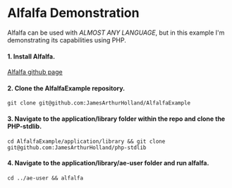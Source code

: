# **Alfalfa Demonstration**
Alfalfa can be used with _ALMOST ANY LANGUAGE_, but in this example I'm demonstrating its capabilities using PHP.
#### 1. Install Alfalfa.

[Alfalfa github page](https://www.github.com/JamesArthurHolland/Alfalfa)

 
#### 2. Clone the AlfalfaExample repository. 

```git clone git@github.com:JamesArthurHolland/AlfalfaExample```

#### 3. Navigate to the application/library folder within the repo and clone the PHP-stdlib. 

```cd AlfalfaExample/application/library && git clone git@github.com:JamesArthurHolland/php-stdlib```

#### 4. Navigate to the application/library/ae-user folder and run alfalfa.

```cd ../ae-user && alfalfa```

